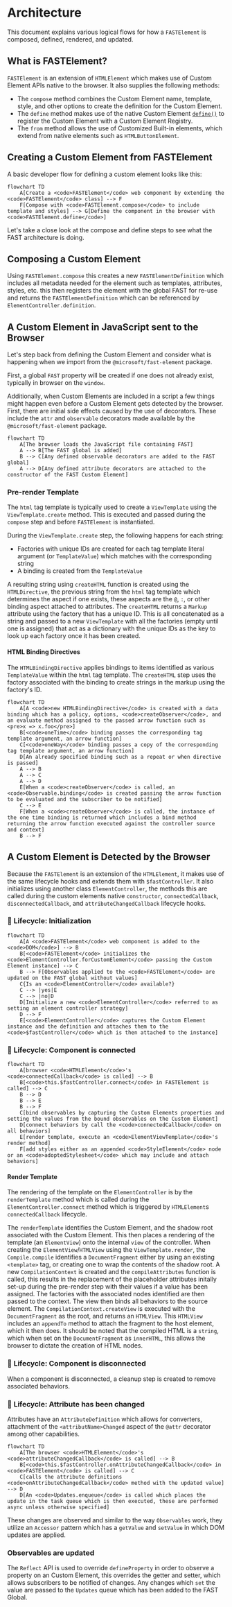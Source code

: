 # Architecture

This document explains various logical flows for how a `FASTElement` is composed, defined, rendered, and updated.

## What is FASTElement?

`FASTElement` is an extension of `HTMLElement` which makes use of Custom Element APIs native to the browser. It also supplies the following methods:

- The `compose` method combines the Custom Element name, template, style, and other options to create the definition for the Custom Element.
- The `define` method makes use of the native Custom Element [`define()`](https://developer.mozilla.org/en-US/docs/Web/API/CustomElementRegistry/define) to register the Custom Element with a Custom Element Registry.
- The `from` method allows the use of Customized Built-in elements, which extend from native elements such as `HTMLButtonElement`.

## Creating a Custom Element from FASTElement

A basic developer flow for defining a custom element looks like this:

```mermaid
flowchart TD
    A[Create a <code>FASTElement</code> web component by extending the <code>FASTElement</code> class] --> F
    F[Compose with <code>FASTElement.compose</code> to include template and styles] --> G[Define the component in the browser with <code>FASTElement.define</code>]
```

Let's take a close look at the compose and define steps to see what the FAST architecture is doing.

## Composing a Custom Element

Using `FASTElement.compose` this creates a new `FASTElementDefinition` which includes all metadata needed for the element such as templates, attributes, styles, etc. this then registers the element with the global FAST for re-use and returns the `FASTElementDefinition` which can be referenced by `ElementController.definition`.

## A Custom Element in JavaScript sent to the Browser

Let's step back from defining the Custom Element and consider what is happening when we import from the `@microsoft/fast-element` package.

First, a global `FAST` property will be created if one does not already exist, typically in browser on the `window`.

Additionally, when Custom Elements are included in a script a few things might happen even before a Custom Element gets detected by the browser. First, there are initial side effects caused by the use of decorators. These include the `attr` and `observable` decorators made available by the `@microsoft/fast-element` package.

```mermaid
flowchart TD
    A[The browser loads the JavaScript file containing FAST]
    A --> B[The FAST global is added]
    B --> C[Any defined observable decorators are added to the FAST global]
    A --> D[Any defined attribute decorators are attached to the constructor of the FAST Custom Element]
```

### Pre-render Template

The `html` tag template is typically used to create a `ViewTemplate` using the `ViewTemplate.create` method. This is executed and passed during the `compose` step and before `FASTElement` is instantiated.

During the `ViewTemplate.create` step, the following happens for each string:
- Factories with unique IDs are created for each tag template literal argument (or `TemplateValue`) which matches with the corresponding string
- A binding is created from the `TemplateValue`

A resulting string using `createHTML` function is created using the `HTMLDirective`, the previous string from the `html` tag template which determines the aspect if one exists, these aspects are the `@`, `:`, or other binding aspect attached to attributes. The `createHTML` returns a `Markup` attribute using the factory that has a unique ID. This is all concatenated as a string and passed to a new `ViewTemplate` with all the factories (empty until one is assigned) that act as a dictionary with the unique IDs as the key to look up each factory once it has been created.

#### HTML Binding Directives

The `HTMLBindingDirective` applies bindings to items identified as various `TemplateValue` within the `html` tag template. The `createHTML` step uses the factory associated with the binding to create strings in the markup using the factory's ID.

```mermaid
flowchart TD
    A[A <code>new HTMLBindingDirective</code> is created with a data binding which has a policy, options, <code>createObserver</code>, and an evaluate method assigned to the passed arrow function such as <pre>x => x.foo</pre>]
    B[<code>oneTime</code> binding passes the corresponding tag template argument, an arrow function]
    C[<code>oneWay</code> binding passes a copy of the corresponding tag template argument, an arrow function]
    D[An already specified binding such as a repeat or when directive is passed]
    A --> B
    A --> C
    A --> D
    E[When a <code>createObserver</code> is called, an <code>Observable.binding</code> is created passing the arrow function to be evaluated and the subscriber to be notified]
    C --> E
    F[When a <code>createObserver</code> is called, the instance of the one time binding is returned which includes a bind method returning the arrow function executed against the controller source and context]
    B --> F
```

## A Custom Element is Detected by the Browser

Because the `FASTElement` is an extension of the `HTMLElement`, it makes use of the same lifecycle hooks and extends them with `$fastController`. It also initializes using another class `ElementController`, the methods this are called during the custom elements native `constructor`, `connectedCallback`, `disconnectedCallback`, and `attributeChangedCallback` lifecycle hooks.

### 🔄 **Lifecycle**: Initialization

```mermaid
flowchart TD
    A[A <code>FASTElement</code> web component is added to the <code>DOM</code>] --> B
    B[<code>FASTElement</code> initializes the <code>ElementController.forCustomElement</code> passing the Custom Element instance] --> C
    B --> F[Observables applied to the <code>FASTElement</code> are updated on the FAST global without values]
    C{Is an <code>ElementController</code> available?}
    C --> |yes|E
    C --> |no|D
    D[Initialize a new <code>ElementController</code> referred to as setting an element controller strategy]
    D --> F
    E[<code>ElementController</code> captures the Custom Element instance and the definition and attaches them to the <code>$fastController</code> which is then attached to the instance]
```

### 🔄 **Lifecycle**: Component is connected

```mermaid
flowchart TD
    A[browser <code>HTMLElement</code>'s <code>connectedCallback</code> is called] --> B
    B[<code>this.$fastController.connect</code> in FASTElement is called] --> C
    B --> D
    B --> E
    B --> F
    C[bind observables by capturing the Custom Elements properties and setting the values from the bound observables on the Custom Element]
    D[connect behaviors by call the <code>connectedCallback</code> on all behaviors]
    E[render template, execute an <code>ElementViewTemplate</code>'s render method]
    F[add styles either as an appended <code>StyleElement</code> node or an <code>adoptedStylesheet</code> which may include and attach behaviors]
```

#### Render Template

The rendering of the template on the `ElementController` is by the `renderTemplate` method which is called during the `ElementController.connect` method which is triggered by `HTMLElement`s `connectedCallback` lifecycle.

The `renderTemplate` identifies the Custom Element, and the shadow root associated with the Custom Element. This then places a rendering of the template (an `ElementView`) onto the internal `view` of the controller. When creating the `ElementView`/`HTMLView` using the `ViewTemplate.render`, the `Compile.compile` identifies a `DocumentFragment` either by using an existing `<template>` tag, or creating one to wrap the contents of the shadow root. A new `CompilationContext` is created and the `compileAttributes` function is called, this results in the replacement of the placeholder attributes initally set-up during the pre-render step with their values if a value has been assigned. The factories with the associated nodes identified are then passed to the context. The view then binds all behaviors to the source element. The `CompilationContext.createView` is executed with the `DocumentFragment` as the root, and returns an `HTMLView`. This `HTMLView` includes an `appendTo` method to attach the fragment to the host element, which it then does. It should be noted that the compiled HTML is a `string`, which when set on the `DocumentFragment` as `innerHTML`, this allows the browser to dictate the creation of HTML nodes.

### 🔄 **Lifecycle**: Component is disconnected

When a component is disconnected, a cleanup step is created to remove associated behaviors.

### 🔄 **Lifecycle**: Attribute has been changed

Attributes have an `AttributeDefinition` which allows for converters, attachment of the `<attributName>Changed` aspect of the `@attr` decorator among other capabilities.

```mermaid
flowchart TD
    A[The browser <code>HTMLElement</code>'s <code>attributeChangedCallback</code> is called] --> B
    B[<code>this.$fastController.onAttributeChangedCallback</code> in <code>FASTElement</code> is called] --> C
    C[calls the attribute definitions <code>onAttributeChangedCallback</code> method with the updated value] --> D
    D[An <code>Updates.enqueue</code> is called which places the update in the task queue which is then executed, these are performed async unless otherwise specified]
```

These changes are observed and similar to the way `Observables` work, they utilize an `Accessor` pattern which has a `getValue` and `setValue` in which DOM updates are applied.

### Observables are updated

The `Reflect` API is used to override `defineProperty` in order to observe a property on an Custom Element, this overrides the getter and setter, which allows subscribers to be notified of changes. Any changes which `set` the value are passed to the `Updates` queue which has been added to the FAST Global.